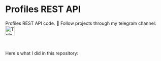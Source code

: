 # Profiles REST API

Profiles REST API code.
👀 Follow projects through my telegram channel: <a href="https://t.me/my_partfolio_web"><img height="30em" src="https://telegra.ph/file/6dab703f0e680b0ed613f.png" alt = "Telegram"/></a>
<br/><br/><br/>

Here's what I did in this repository:
